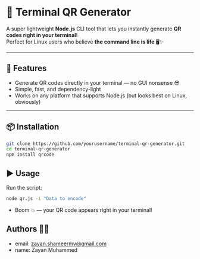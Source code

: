 # 🧾 Terminal QR Generator

A super lightweight **Node.js** CLI tool that lets you instantly generate **QR codes right in your terminal**!  
Perfect for Linux users who believe **the command line is life** 🖥️✨

---

## 🚀 Features
- Generate QR codes directly in your terminal — no GUI nonsense 😎  
- Simple, fast, and dependency-light  
- Works on any platform that supports Node.js (but looks best on Linux, obviously)

---

## 📦 Installation

```bash
git clone https://github.com/yourusername/terminal-qr-generator.git
cd terminal-qr-generator
npm install qrcode
```

## ▶️ Usage

Run the script:
```bash
node qr.js -i "Data to encode"
```

- Boom 💥 — your QR code appears right in your terminal!

## Authors 🕵️‍♂️

- email: zayan.shameermv@gmail.com
- name: Zayan Muhammed